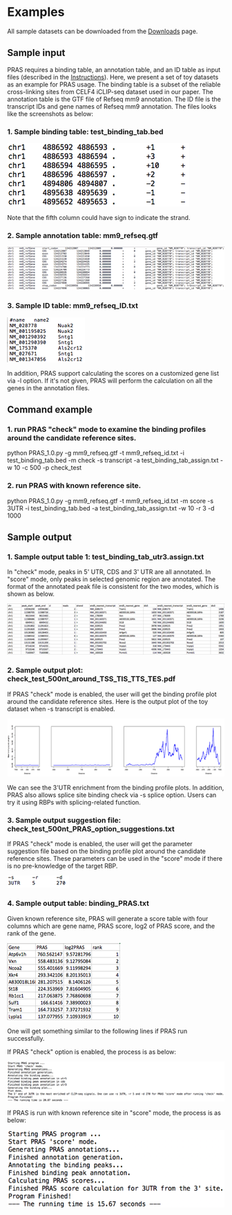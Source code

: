 # Examples
All sample datasets can be downloaded from the [Downloads](zipped_code/Downloads.md) page.
## Sample input
PRAS requires a binding table, an annotation table, and an ID table as input files (described in the [Instructions](Instructions.md)).
Here, we present a set of toy datasets as an example for PRAS usage.
The binding table is a subset of the reliable cross-linking sites from CELF4 iCLIP-seq dataset used in our paper. The annotation table is the GTF file of Refseq mm9 annotation. The ID file is the transcript IDs and gene names of Refseq mm9 annotation.
The files looks like the screenshots as below:
### 1. Sample binding table: test_binding_tab.bed

![alt text](figures/sample_binding.png)

Note that the fifth column could have sign to indicate the strand.
### 2. Sample annotation table: mm9_refseq.gtf

![alt text](figures/sample_annotation.png)

### 3. Sample ID table: mm9_refseq_ID.txt

![alt text](figures/sample_ID.png)

In addition, PRAS support calculating the scores on a customized gene list via -l option. If it's not given, PRAS will perform the calculation on all the genes in the annotation files.
## Command example
### 1. run PRAS "check" mode to examine the binding profiles around the candidate reference sites.
python PRAS_1.0.py -g mm9_refseq.gtf -t mm9_refseq_id.txt -i test_binding_tab.bed -m check -s transcript -a test_binding_tab_assign.txt -w 10 -c 500 -p check_test
### 2. run PRAS with known reference site.
python PRAS_1.0.py -g mm9_refseq.gtf -t mm9_refseq_id.txt -m score -s 3UTR -i test_binding_tab.bed -a test_binding_tab_assign.txt -w 10 -r 3 -d 1000

## Sample output
### 1. Sample output table 1: test_binding_tab_utr3.assign.txt
In "check" mode, peaks in 5' UTR, CDS and 3' UTR are all annotated. In "score" mode, only peaks in selected genomic region are annotated.
The format of the annotated peak file is consistent for the two modes, which is shown as below.

![alt text](figures/sample_assign.png)

### 2. Sample output plot: check_test_500nt_around_TSS_TIS_TTS_TES.pdf
If PRAS "check" mode is enabled, the user will get the binding profile plot around the candidate reference sites.
Here is the output plot of the toy dataset when -s transcript is enabled.

![alt text](figures/check_profile.png)

We can see the 3'UTR enrichment from the binding profile plots.
In addition, PRAS also allows splice site binding check via -s splice option. Users can try it using RBPs with splicing-related function.
### 3. Sample output suggestion file: check_test_500nt_PRAS_option_suggestions.txt
If PRAS "check" mode is enabled, the user will get the parameter suggestion file based on the binding profile plot around the candidate reference sites.
These parameters can be used in the "score" mode if there is no pre-knowledge of the target RBP.

![alt text](figures/suggestion_file.png)

### 4. Sample output table: binding_PRAS.txt
Given known reference site, PRAS will generate a score table with four columns which are gene name, PRAS score, log2 of PRAS score, and the rank of the gene.

![alt text](figures/sample_score.png)

One will get something similar to the following lines if PRAS run successfully.

If PRAS "check" option is enabled, the process is as below:

![alt text](figures/check_time.png)

If PRAS is run with known reference site in "score" mode, the process is as below:

![alt text](figures/score_time.png)

